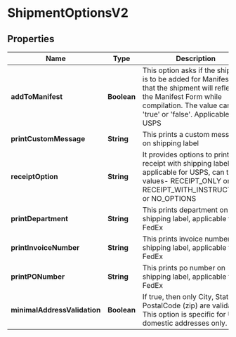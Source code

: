 

# ShipmentOptionsV2


## Properties

| Name | Type | Description | Notes |
|------------ | ------------- | ------------- | -------------|
|**addToManifest** | **Boolean** | This option asks if the shipment is to be added for Manifest, so that the shipment will reflect in the Manifest Form while compilation. The value can be &#39;true&#39; or &#39;false&#39;. Applicable for USPS |  [optional] |
|**printCustomMessage** | **String** | This prints a custom message on shipping label |  [optional] |
|**receiptOption** | **String** | It provides options to print receipt with shipping label. Only applicable for USPS, can take values- RECEIPT_ONLY or RECEIPT_WITH_INSTRUCTIONS or NO_OPTIONS |  [optional] |
|**printDepartment** | **String** | This prints department on shipping label, applicable for FedEx |  [optional] |
|**printInvoiceNumber** | **String** | This prints invoice number on shipping label, applicable for FedEx |  [optional] |
|**printPONumber** | **String** | This prints po number on shipping label, applicable for FedEx |  [optional] |
|**minimalAddressValidation** | **Boolean** | If true, then only City, State, and PostalCode (zip) are validated. This option is specific for US domestic addresses only. |  [optional] |



